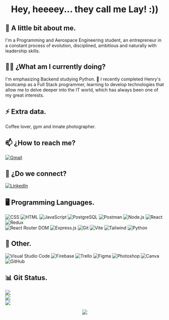 <h1 align="center"> Hey, heeeey... they call me Lay! :))</h1>

<h2>🚀 A little bit about me.</h2>
<p>I'm a Programming and Aerospace Engineering student, an entrepreneur in a constant process of evolution, disciplined, ambitious and naturally with leadership skills. </p>

<h2> 👩‍💻 ¿What am I currently doing? </h2>
<p> I'm emphasizing Backend studying Python. 🐍 I recently completed Henry's bootcamp as a Full Stack programmer, learning to develop technologies that allow me to delve deeper into the IT world, which has always been one of my great interests.
</p>

<h2>⚡ Extra data.</h2>
<p> Coffee lover, gym and innate photographer. </p>

<h2>📫 ¿How to reach me? </h2>
<a href="mailto:layclavijo10@gmail.com">
  <img src="https://img.shields.io/badge/Gmail-%23D14836.svg?style=for-the-badge&logo=gmail&logoColor=white" alt="Gmail">
</a>


<h2>💫 ¿Do we connect?</h2>
<a href="URL_DE_TU_PERFIL_DE_LINKEDIN" target="_blank">
  <img src="https://img.shields.io/badge/LinkedIn-%230077B5.svg?style=for-the-badge&logo=linkedin&logoColor=white" alt="LinkedIn">
</a>

<h2>🖥 Programming Languages.</h2>

![CSS](https://img.shields.io/badge/CSS-%231572B6.svg?style=for-the-badge&logo=css3&logoColor=white) 
![HTML](https://img.shields.io/badge/HTML-%23E34F26.svg?style=for-the-badge&logo=html5&logoColor=white)
![JavaScript](https://img.shields.io/badge/JavaScript-%23323330.svg?style=for-the-badge&logo=javascript&logoColor=%23F7DF1E)
![PostgreSQL](https://img.shields.io/badge/PostgreSQL-%23316192.svg?style=for-the-badge&logo=postgresql&logoColor=white)
![Postman](https://img.shields.io/badge/Postman-FF6C37?style=for-the-badge&logo=postman&logoColor=white)
![Node.js](https://img.shields.io/badge/Node.js-6DA55F?style=for-the-badge&logo=node.js&logoColor=white)
![React](https://img.shields.io/badge/React-%2320232a.svg?style=for-the-badge&logo=react&logoColor=%2361DAFB)
![Redux](https://img.shields.io/badge/Redux-%23593d88.svg?style=for-the-badge&logo=redux&logoColor=white) <br>
![React Router DOM](https://img.shields.io/badge/React_Router_DOM-CA4245?style=for-the-badge&logo=react-router&logoColor=white)
![Express.js](https://img.shields.io/badge/Express.js-%23404d59.svg?style=for-the-badge&logo=express&logoColor=%2361DAFB)
![Git](https://img.shields.io/badge/Git-F05032?style=for-the-badge&logo=git&logoColor=white)
![Vite](https://img.shields.io/badge/Vite-%23007ACC.svg?style=for-the-badge&logo=vite&logoColor=white)
![Tailwind](https://img.shields.io/badge/Tailwind-%2338B2AC.svg?style=for-the-badge&logo=tailwind-css&logoColor=white)
![Python](https://img.shields.io/badge/Python-%233776AB.svg?style=for-the-badge&logo=python&logoColor=white)

<h2>👾 Other.</h2>

![Visual Studio Code](https://img.shields.io/badge/Visual_Studio_Code-%23007ACC.svg?style=for-the-badge&logo=visual-studio-code&logoColor=white)
![Firebase](https://img.shields.io/badge/Firebase-%23FFCA28.svg?style=for-the-badge&logo=firebase&logoColor=black)
![Trello](https://img.shields.io/badge/Trello-%23026AA7.svg?style=for-the-badge&logo=Trello&logoColor=white)
![Figma](https://img.shields.io/badge/Figma-%23F24E1E.svg?style=for-the-badge&logo=figma&logoColor=white)
![Photoshop](https://img.shields.io/badge/photoshop-%2331A8FF.svg?style=for-the-badge&logo=adobe-photoshop&logoColor=white)
![Canva](https://img.shields.io/badge/Canva-%2300C4CC.svg?style=for-the-badge&logo=Canva&logoColor=white)
![GitHub](https://img.shields.io/badge/GitHub-%23181717.svg?style=for-the-badge&logo=github&logoColor=white)


<h2>📊 Git Status.</h2>

![](https://github-readme-stats.vercel.app/api?username=ladyclavijo&theme=tokyonight&hide_border=false&include_all_commits=false&count_private=false)<br/>
![](https://github-readme-streak-stats.herokuapp.com/?user=ladyclavijo&theme=tokyonight&hide_border=false)<br/>
![](https://github-readme-stats.vercel.app/api/top-langs/?username=ladyclavijo&theme=tokyonight&hide_border=false&include_all_commits=false&count_private=false&layout=compact)


<div align="center">
<img src="https://komarev.com/ghpvc/?username=ladyclavijo&&style=flat-square" align="center" />
</div>  
